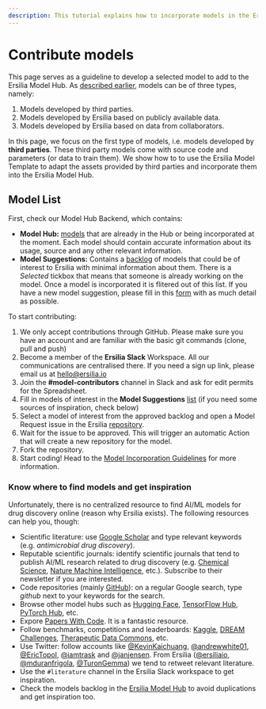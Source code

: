 ```yaml
---
description: This tutorial explains how to incorporate models in the Ersilia Model Hub
---
```


# Contribute models

This page serves as a guideline to develop a selected model to add to the Ersilia Model Hub. As [described earlier](../ersilia-model-hub/introduction.md), models can be of three types, namely:

1. Models developed by third parties.
2. Models developed by Ersilia based on publicly available data.
3. Models developed by Ersilia based on data from collaborators.

In this page, we focus on the first type of models, i.e. models developed by **third parties**. These third party models come with source code and parameters (or data to train them). We show how to to use the Ersilia Model Template to adapt the assets provided by third parties and incorporate them into the Ersilia Model Hub.

## Model List

First, check our Model Hub Backend, which contains:

* **Model Hub:** [models](https://airtable.com/shrNc3sTtTA3QeEZu/tblZGe2a2XeBxrEHP) that are already in the Hub or being incorporated at the moment. Each model should contain accurate information about its usage, source and any other relevant information.
* **Model Suggestions:** Contains a [backlog](https://airtable.com/shrTpe45mLKqaHXsc) of models that could be of interest to Ersilia with minimal information about them. There is a _Selected_ tickbox that means that someone is already working on the model. Once a model is incorporated it is flitered out of this list. If you have a new model suggestion, please fill in this [form](https://airtable.com/shroQLlkcmDcC0xzm) with as much detail as possible.

To start contributing:

1. We only accept contributions through GitHub. Please make sure you have an account and are familiar with the basic git commands (clone, pull and push)
2. Become a member of the **Ersilia Slack** Workspace. All our communications are centralised there. If you need a sign up link, please email us at hello@ersilia.io
3. Join the **#model-contributors** channel in Slack and ask for edit permits for the Spreadsheet.
4. Fill in models of interest in the **Model Suggestions** [list](https://airtable.com/shroQLlkcmDcC0xzm) (if you need some sources of inspiration, check below)
5. Select a model of interest from the approved backlog and open a Model Request issue in the Ersilia [repository](https://github.com/ersilia-os/ersilia/issues/new/choose).
6. Wait for the issue to be approved. This will trigger an automatic Action that will create a new repository for the model.
7. Fork the repository.
8. Start coding! Head to the [Model Incorporation Guidelines](../ersilia-model-hub/contribute-models/model-incorporation-guidelines.md) for more information.

### Know where to find models and get inspiration

Unfortunately, there is no centralized resource to find AI/ML models for drug discovery online (reason why Ersilia exists). The following resources can help you, though:

* Scientific literature: use [Google Scholar](https://scholar.google.com) and type relevant keywords (e.g. _antimicrobial drug discovery_).
* Reputable scientific journals: identify scientific journals that tend to publish AI/ML research related to drug discovery (e.g. [Chemical Science](https://www.rsc.org/journals-books-databases/about-journals/chemical-science/), [Nature Machine Intelligence](https://www.nature.com/natmachintell/), etc.). Subscribe to their newsletter if you are interested.
* Code repositories (mainly [GitHub](https://github.com)): on a regular Google search, type _github_ next to your keywords for the search.
* Browse other model hubs such as [Hugging Face](https://huggingface.co), [TensorFlow Hub](https://tensorflow.org/hub), [PyTorch Hub](https://pytorch.org/hub), etc.
* Expore [Papers With Code](https://paperswithcode.com/). It is a fantastic resource.
* Follow benchmarks, competitions and leaderboards: [Kaggle](https://www.kaggle.com/), [DREAM Challenges](https://dreamchallenges.org/), [Therapeutic Data Commons](https://tdcommons.ai/), etc.
* Use Twitter: follow accounts like [@KevinKaichuang](https://twitter.com/KevinKaichuang), [@andrewwhite01](https://twitter.com/andrewwhite01), [@EricTopol](https://twitter.com/erictopol), [@iamtrask](https://twitter.com/iamtrask) and [@janjensen](https://twitter.com/janjensen). From Ersilia ([@ersiliaio](https://twitter.com/ersiliaio), [@mduranfrigola](https://twitter.com/mduranfrigola), [@TuronGemma](https://twitter.com/TuronGemma)) we tend to retweet relevant literature.
* Use the `#literature` channel in the Ersilia Slack workspace to get inspiration.
* Check the models backlog in the [Ersilia Model Hub](https://airtable.com/shrNc3sTtTA3QeEZu) to avoid duplications and get inspiration too.
